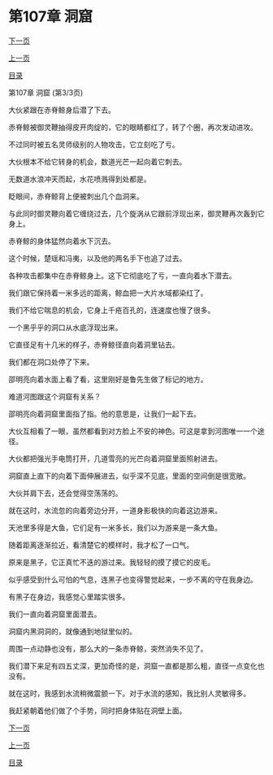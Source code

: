 <h1>第107章   洞窟</h1>
            <div><p><a href="./321_%E7%AC%AC108%E7%AB%A0_%E5%9C%B0%E4%B8%8B%E8%BF%B7%E5%AE%AB.md">下一页</a></p><p><a href="./319_%E7%AC%AC107%E7%AB%A0_%E6%B4%9E%E7%AA%9F.md">上一页</a></p><p><a href="../">目录</a></p></div>
            <div><p>第107章   洞窟 (第3/3页)</p><p>大伙紧跟在赤脊鲸身后潜了下去。</p><p>赤脊鲸被御灵鞭抽得皮开肉绽的，它的眼睛都红了，转了个圈，再次发动进攻。</p><p>不过同时被五名灵师级别的人物攻击，它立刻吃了亏。</p><p>大伙根本不给它转身的机会，数道光芒一起向着它刺去。</p><p>无数道水浪冲天而起，水花喷溅得到处都是。</p><p>眨眼间，赤脊鲸背上便被刺出几个血洞来。</p><p>与此同时御灵鞭向着它缠绕过去，几个旋涡从它跟前浮现出来，御灵鞭再次轰到它身上。</p><p>赤脊鲸的身体猛然向着水下沉去。</p><p>这个时候，楚瑶和冯夷，以及他的两名手下也追了过去。</p><p>各种攻击都集中在赤脊鲸身上。这下它彻底吃了亏，一直向着水下潜去。</p><p>我们跟它保持着一米多远的距离，鲸血把一大片水域都染红了。</p><p>我们不给它喘息的机会，它身上千疮百孔的，连速度也慢了很多。</p><p>一个黑乎乎的洞口从水底浮现出来。</p><p>它直径足有十几米的样子，赤脊鲸径直向着洞里钻去。</p><p>我们都在洞口处停了下来。</p><p>邵明亮向着水面上看了看，这里刚好是鲁先生做了标记的地方。</p><p>难道河图跟这个洞窟有关系？</p><p>邵明亮向着洞窟里面指了指。他的意思是，让我们一起下去。</p><p>大伙互相看了一眼，虽然都看到对方脸上不安的神色。可这是拿到河图唯一一个途径。</p><p>大伙都把强光手电筒打开，几道雪亮的光芒向着洞窟里面照射进去。</p><p>洞窟直上直下的向着下面伸展进去，似乎深不见底，里面的空间倒是很宽敞。</p><p>大伙并肩下去，还会觉得空荡荡的。</p><p>就在这时，水流忽的向着旁边分开，一道身影极快的向着这边游来。</p><p>天池里多得是大鱼，它们足有一米多长，我们以为游来是一条大鱼。</p><p>随着距离逐渐拉近，看清楚它的模样时，我才松了一口气。</p><p>原来是黑子，它正真忙不迭的游过来。我轻轻的摸了摸它的皮毛。</p><p>似乎感受到什么可怕的气息，连黑子也变得警觉起来，一步不离的守在我身边。</p><p>有黑子在身边，我感觉心里踏实很多。</p><p>我们一直向着洞窟里面潜去。</p><p>洞窟内黑洞洞的，就像通到地狱里似的。</p><p>周围一点动静也没有，那么大的一条赤脊鲸，突然消失不见了。</p><p>我们潜下来足有四五丈深，更加奇怪的是，洞窟一直都是那么粗，直径一点变化也没有。</p><p>就在这时，我感到水流稍微震颤一下。对于水流的感知，我比别人灵敏得多。</p><p>我赶紧朝着他们做了个手势，同时把身体贴在洞壁上面。</p></div>
            <div><p><a href="./321_%E7%AC%AC108%E7%AB%A0_%E5%9C%B0%E4%B8%8B%E8%BF%B7%E5%AE%AB.md">下一页</a></p><p><a href="./319_%E7%AC%AC107%E7%AB%A0_%E6%B4%9E%E7%AA%9F.md">上一页</a></p><p><a href="../">目录</a></p></div>